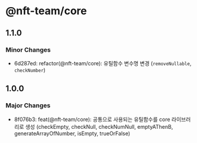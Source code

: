 # @nft-team/core

## 1.1.0

### Minor Changes

- 6d287ed: refactor(@nft-team/core): 유틸함수 변수명 변경 (`removeNullable`, `checkNumber`)

## 1.0.0

### Major Changes

- 8f076b3: feat(@nft-team/core): 공통으로 사용되는 유틸함수를 core 라이브러리로 생성 (checkEmpty, checkNull, checkNumNull, emptyAThenB, generateArrayOfNumber, isEmpty, trueOrFalse)
